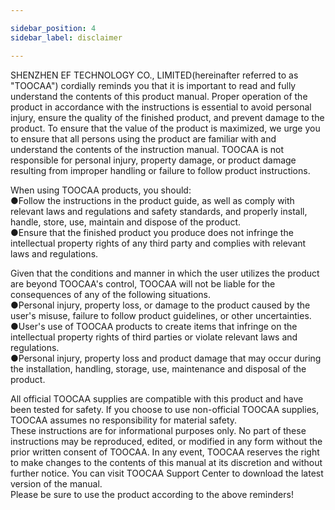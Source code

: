 ```yaml
---

sidebar_position: 4
sidebar_label: disclaimer

---
```

SHENZHEN EF TECHNOLOGY CO., LIMITED(hereinafter referred to as "TOOCAA") cordially reminds you that it is important to read and fully understand the contents of this product manual. Proper operation of the product in accordance with the instructions is essential to avoid personal injury, ensure the quality of the finished product, and prevent damage to the product. To ensure that the value of the product is maximized, we urge you to ensure that all persons using the product are familiar with and understand the contents of the instruction manual. TOOCAA is not responsible for personal injury, property damage, or product damage resulting from improper handling or failure to follow product instructions.

  
When using TOOCAA products, you should:  
●Follow the instructions in the product guide, as well as comply with relevant laws and regulations and safety standards, and properly install, handle, store, use, maintain and dispose of the product.  
●Ensure that the finished product you produce does not infringe the intellectual property rights of any third party and complies with relevant laws and regulations.

  
Given that the conditions and manner in which the user utilizes the product are beyond TOOCAA's control, TOOCAA will not be liable for the consequences of any of the following situations.  
●Personal injury, property loss, or damage to the product caused by the user's misuse, failure to follow product guidelines, or other uncertainties.  
●User's use of TOOCAA products to create items that infringe on the intellectual property rights of third parties or violate relevant laws and regulations.   
●Personal injury, property loss and product damage that may occur during the installation, handling, storage, use, maintenance and disposal of the product.

  
All official TOOCAA supplies are compatible with this product and have been tested for safety. If you choose to use non-official TOOCAA supplies, TOOCAA assumes no responsibility for material safety.  
These instructions are for informational purposes only. No part of these instructions may be reproduced, edited, or modified in any form without the prior written consent of TOOCAA. In any event, TOOCAA reserves the right to make changes to the contents of this manual at its discretion and without further notice. You can visit TOOCAA Support Center to download the latest version of the manual.  
Please be sure to use the product according to the above reminders!
